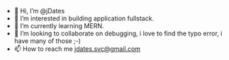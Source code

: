 - 👋 Hi, I’m @jDates
- 👀 I’m interested in building application fullstack.
- 🌱 I’m currently learning MERN.
- 💞️ I’m looking to collaborate on debugging, i love to find the typo error, i have many of those ;-)
- 📫 How to reach me jdates.svc@gmail.com

<!---
jDates/jDates is a ✨ special ✨ repository because its `README.md` (this file) appears on your GitHub profile.
You can click the Preview link to take a look at your changes.
--->
